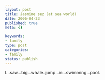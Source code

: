 ```yaml
--- 
layout: post
title: Jasmine sez (at sea world)
date: 2006-04-23
published: true
meta: {}

keywords: 
- family
type: post
categories: 
- family
status: publish
---
```



I...saw...big...whale..jump...in...swimming...pool. 

